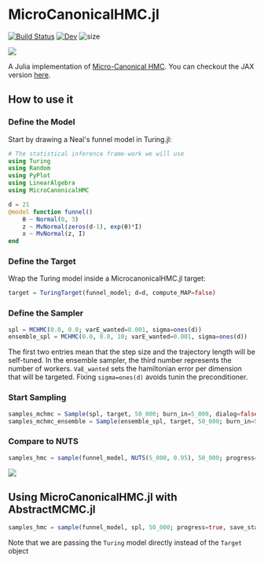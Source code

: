 # MicroCanonicalHMC.jl

[![Build Status](https://github.com/JaimeRZP/MCHMC.jl/workflows/CI/badge.svg)](https://github.com/JaimeRZP/MicroCanonicalHMC.jl/actions?query=workflow%3AMCHMC-CI+branch%3Amaster)
[![Dev](https://img.shields.io/badge/docs-dev-blue.svg)](https://jaimerzp.github.io/MicroCanonicalHMC.jl/dev/)
![size](https://img.shields.io/github/repo-size/jaimerzp/MicroCanonicalHMC.jl)

![](https://raw.githubusercontent.com/JaimeRZP/MicroCanonicalHMC.jl/master/docs/src/assets/mchmc_logo.png)

A Julia implementation of [Micro-Canonical HMC](https://arxiv.org/pdf/2212.08549.pdf). You can checkout the JAX version [here](https://github.com/JakobRobnik/MicroCanonicalHMC). 

## How to use it

### Define the Model
Start by drawing a Neal's funnel model in Turing.jl:

```julia
# The statistical inference frame-work we will use
using Turing
using Random
using PyPlot
using LinearAlgebra
using MicroCanonicalHMC

d = 21
@model function funnel()
    θ ~ Normal(0, 3)
    z ~ MvNormal(zeros(d-1), exp(θ)*I)
    x ~ MvNormal(z, I)
end
```
### Define the Target
Wrap the Turing model inside a MicrocanonicalHMC.jl target:

```julia
target = TuringTarget(funnel_model; d=d, compute_MAP=false)
```


### Define the Sampler

```julia
spl = MCHMC(0.0, 0.0; varE_wanted=0.001, sigma=ones(d))
ensemble_spl = MCHMC(0.0, 0.0, 10; varE_wanted=0.001, sigma=ones(d))
```
The first two entries mean that the step size and the trajectory length will be self-tuned. In the ensemble sampler, the third number represents the number of workers.
`VaE_wanted` sets the hamiltonian error per dimension that will be targeted. Fixing `sigma=ones(d)` avoids tunin the preconditioner.

### Start Sampling

```julia
samples_mchmc = Sample(spl, target, 50_000; burn_in=5_000, dialog=false)
samples_mchmc_ensemble = Sample(ensemble_spl, target, 50_000; burn_in=5_000, dialog=false)
```

### Compare to NUTS

```julia
samples_hmc = sample(funnel_model, NUTS(5_000, 0.95), 50_000; progress=true, save_state=true)
```

![](https://raw.githubusercontent.com/JaimeRZP/MicroCanonicalHMC.jl/master/docs/src/assets/Neal_funnel_comp.png)


## Using MicroCanonicalHMC.jl with AbstractMCMC.jl

```julia
samples_hmc = sample(funnel_model, spl, 50_000; progress=true, save_state=true)
```

Note that we are passing the `Turing` model directly instead of the `Target` object
